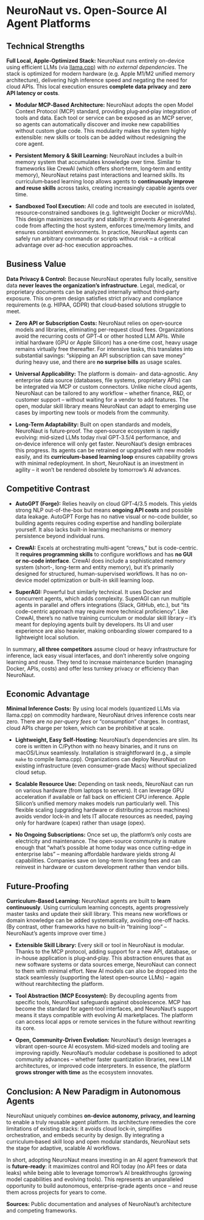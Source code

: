 # NeuroNaut vs. Open-Source AI Agent Platforms

## Technical Strengths

**Full Local, Apple‑Optimized Stack:** NeuroNaut runs entirely on-device using efficient LLMs (via [llama.cpp](https://github.com/ggerganov/llama.cpp)) with *no external dependencies*.  The stack is optimized for modern hardware (e.g. Apple M1/M2 unified memory architecture), delivering high inference speed and negating the need for cloud APIs.  This local execution ensures **complete data privacy** and **zero API latency or costs**.

* **Modular MCP‑Based Architecture:** NeuroNaut adopts the open Model Context Protocol (MCP) standard, providing plug‑and‑play integration of tools and data.  Each tool or service can be exposed as an MCP server, so agents can automatically discover and invoke new capabilities without custom glue code. This modularity makes the system highly extensible: new skills or tools can be added without redesigning the core agent.

* **Persistent Memory & Skill Learning:** NeuroNaut includes a built‑in memory system that accumulates knowledge over time.  Similar to frameworks like CrewAI (which offers short‑term, long‑term and entity memory), NeuroNaut retains past interactions and learned skills.  Its curriculum‑based learning loop allows agents to **continuously improve and reuse skills** across tasks, creating increasingly capable agents over time.

* **Sandboxed Tool Execution:** All code and tools are executed in isolated, resource‑constrained sandboxes (e.g. lightweight Docker or microVMs).  This design maximizes security and stability: it prevents AI‑generated code from affecting the host system, enforces time/memory limits, and ensures consistent environments.  In practice, NeuroNaut agents can safely run arbitrary commands or scripts without risk – a critical advantage over ad-hoc execution approaches.

## Business Value

**Data Privacy & Control:** Because NeuroNaut operates fully locally, sensitive data **never leaves the organization’s infrastructure**.  Legal, medical, or proprietary documents can be analyzed internally without third‑party exposure.  This on‑prem design satisfies strict privacy and compliance requirements (e.g. HIPAA, GDPR) that cloud‑based solutions struggle to meet.

* **Zero API or Subscription Costs:** NeuroNaut relies on open‑source models and libraries, eliminating per-request cloud fees.  Organizations avoid the recurring costs of GPT‑4 or other hosted LLM APIs.  While initial hardware (GPU or Apple Silicon) has a one‑time cost, heavy usage remains virtually free thereafter.  For intensive tasks, this translates into substantial savings: “skipping an API subscription can save money” during heavy use, and there are **no surprise bills** as usage scales.

* **Universal Applicability:** The platform is domain- and data-agnostic. Any enterprise data source (databases, file systems, proprietary APIs) can be integrated via MCP or custom connectors. Unlike niche cloud agents, NeuroNaut can be tailored to any workflow – whether finance, R\&D, or customer support – without waiting for a vendor to add features.  The open, modular skill library means NeuroNaut can adapt to emerging use cases by importing new tools or models from the community.

* **Long-Term Adaptability:** Built on open standards and models, NeuroNaut is future‑proof.  The open‑source ecosystem is rapidly evolving: mid‑sized LLMs today rival GPT‑3.5/4 performance, and on‑device inference will only get faster.  NeuroNaut’s design embraces this progress. Its agents can be retrained or upgraded with new models easily, and its **curriculum-based learning loop** ensures capability grows with minimal redeployment.  In short, NeuroNaut is an investment in agility – it won’t be rendered obsolete by tomorrow’s AI advances.

## Competitive Contrast

* **AutoGPT (Forge):** Relies heavily on cloud GPT‑4/3.5 models.  This yields strong NLP out-of-the-box but means **ongoing API costs** and possible data leakage.  AutoGPT Forge has no native visual or no-code builder, so building agents requires coding expertise and handling boilerplate yourself.  It also lacks built-in learning mechanisms or memory persistence beyond individual runs.

* **CrewAI:** Excels at orchestrating multi‑agent “crews,” but is code-centric. It **requires programming skills** to configure workflows and has **no GUI or no-code interface**. CrewAI does include a sophisticated memory system (short-, long-term and entity memory), but it’s primarily designed for structured, human-supervised workflows. It has no on-device model optimization or built-in skill learning loop.

* **SuperAGI:** Powerful but similarly technical. It uses Docker and concurrent agents, which adds complexity. SuperAGI can run multiple agents in parallel and offers integrations (Slack, GitHub, etc.), but “its code-centric approach may require more technical proficiency”. Like CrewAI, there’s no native training curriculum or modular skill library – it’s meant for deploying agents built by developers. Its UI and user experience are also heavier, making onboarding slower compared to a lightweight local solution.

In summary, **all three competitors** assume cloud or heavy infrastructure for inference, lack easy visual interfaces, and don’t inherently solve ongoing learning and reuse.  They tend to increase maintenance burden (managing Docker, APIs, costs) and offer less turnkey privacy or efficiency than NeuroNaut.

## Economic Advantage

**Minimal Inference Costs:** By using local models (quantized LLMs via llama.cpp) on commodity hardware, NeuroNaut drives inference costs near zero. There are *no per‑query fees* or “consumption” charges. In contrast, cloud APIs charge per token, which can be prohibitive at scale.

* **Lightweight, Easy Self-Hosting:** NeuroNaut’s dependencies are slim. Its core is written in C/Python with no heavy binaries, and it runs on macOS/Linux seamlessly. Installation is straightforward (e.g., a simple `make` to compile llama.cpp). Organizations can deploy NeuroNaut on existing infrastructure (even consumer-grade Macs) without specialized cloud setup.

* **Scalable Resource Use:** Depending on task needs, NeuroNaut can run on various hardware (from laptops to servers). It can leverage GPU acceleration if available or fall back on efficient CPU inference. Apple Silicon’s unified memory makes models run particularly well. This flexible scaling (upgrading hardware or distributing across machines) avoids vendor lock-in and lets IT allocate resources as needed, paying only for hardware (capex) rather than usage (opex).

* **No Ongoing Subscriptions:** Once set up, the platform’s only costs are electricity and maintenance. The open-source community is mature enough that “what’s possible at home today was once cutting-edge in enterprise labs” – meaning affordable hardware yields strong AI capabilities. Companies save on long-term licensing fees and can reinvest in hardware or custom development rather than vendor bills.

## Future‑Proofing

**Curriculum‑Based Learning:** NeuroNaut agents are built to **learn continuously**. Using curriculum learning concepts, agents progressively master tasks and update their skill library. This means new workflows or domain knowledge can be added systematically, avoiding one-off hacks. (By contrast, other frameworks have no built-in “training loop” – NeuroNaut’s agents improve over time.)

* **Extensible Skill Library:** Every skill or tool in NeuroNaut is modular. Thanks to the MCP protocol, adding support for a new API, database, or in-house application is plug‑and‑play. This abstraction ensures that as new software systems or data sources emerge, NeuroNaut can connect to them with minimal effort. New AI models can also be dropped into the stack seamlessly (supporting the latest open‑source LLMs) – again without rearchitecting the platform.

* **Tool Abstraction (MCP Ecosystem):** By decoupling agents from specific tools, NeuroNaut safeguards against obsolescence. MCP has become the standard for agent‑tool interfaces, and NeuroNaut’s support means it stays compatible with evolving AI marketplaces. The platform can access local apps or remote services in the future without rewriting its core.

* **Open, Community‑Driven Evolution:** NeuroNaut’s design leverages a vibrant open-source AI ecosystem. Mid‑sized models and tooling are improving rapidly. NeuroNaut’s modular codebase is positioned to adopt community advances – whether faster quantization libraries, new LLM architectures, or improved code interpreters. In essence, the platform **grows stronger with time** as the ecosystem innovates.

## Conclusion: A New Paradigm in Autonomous Agents

NeuroNaut uniquely combines **on‑device autonomy, privacy, and learning** to enable a truly reusable agent platform. Its architecture remedies the core limitations of existing stacks: it avoids cloud lock‑in, simplifies orchestration, and embeds security by design. By integrating a curriculum‑based skill loop and open modular standards, NeuroNaut sets the stage for adaptive, scalable AI workflows.

In short, adopting NeuroNaut means investing in an AI agent framework that is **future‑ready**: it maximizes control and ROI today (no API fees or data leaks) while being able to leverage tomorrow’s AI breakthroughs (growing model capabilities and evolving tools). This represents an unparalleled opportunity to build autonomous, enterprise-grade agents once – and reuse them across projects for years to come.

**Sources:** Public documentation and analyses of NeuroNaut’s architecture and competing frameworks.
